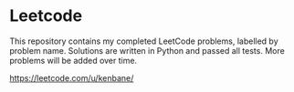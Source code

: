 # Leetcode
This repository contains my completed LeetCode problems, labelled by problem name. Solutions are written in Python and passed all tests. More problems will be added over time.

https://leetcode.com/u/kenbane/







